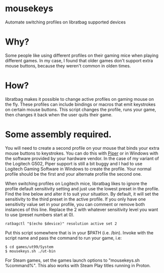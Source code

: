 # mousekeys
Automate switching profiles on libratbag supported devices


# Why?

Some people like using different profiles on their gaming mice when playing different games. In my case, I found that older games don't support extra mouse buttons, because they weren't common in olden times.

# How?

libratbag makes it possible to change active profiles on gaming mouse on the fly. These profiles can include bindings or macros that emit keystrokes on certain mouse buttons. This script changes the profile, runs your game, then changes it back when the user quits their game.

# Some assembly required.

You will need to create a second profile on your mouse that binds your extra mouse buttons to keystrokes. You can do this with [Piper](https://github.com/libratbag/piper) or in Windows with the software provided by your hardware vendor. In the case of my variant of the Logitech G502, Piper support is still a bit buggy and I had to use Logitech Gaming Software in Windows to create the profile. Your normal profile should be the first and your alternate profile the second one.

When switching profiles on Logitech mice, libratbag likes to ignore the profile default sensitivity setting and just use the lowest preset in the profile. Find the line below and alter it to suit your situation. By default, it will  set the sensitivity to the third preset in the active profile. If you only have one sensitivity value set in your profile, you can comment or remove both instances of this line. Replace the 2 with whatever sensitivity level you want to use (preset numbers start at 0).

    ratbagctl "$(echo $device)" resolution active set 2 

Put this script somewhere that is in your $PATH (i.e. /bin). Invoke with the script name and pass the command to run your game, i.e:

    $ cd games/ut99/System
    $ mousekeys.sh ./ut-bin
    
For Steam games, set the games launch options to "mousekeys.sh %command%". This also works with Steam Play titles running in Proton.
